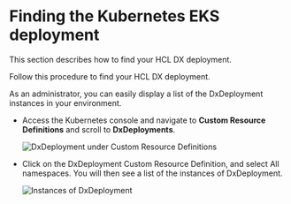 # Finding the Kubernetes EKS deployment

This section describes how to find your HCL DX deployment.

Follow this procedure to find your HCL DX deployment.

As an administrator, you can easily display a list of the DxDeployment instances in your environment.

-   Access the Kubernetes console and navigate to **Custom Resource Definitions** and scroll to **DxDeployments**.

    ![](../images/container_k8s_crds.png "DxDeployment under Custom Resource Definitions")

-   Click on the DxDeployment Custom Resource Definition, and select All namespaces. You will then see a list of the instances of DxDeployment.

    ![](../images/container_k8s_instances.png "Instances of DxDeployment")




